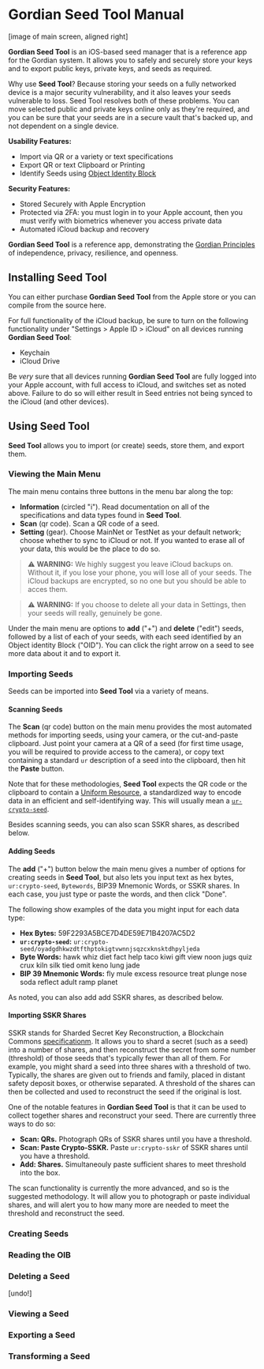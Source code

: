 # Gordian Seed Tool Manual

[image of main screen, aligned right]

**Gordian Seed Tool** is an iOS-based seed manager that is a reference app for the Gordian system. It allows you to safely and securely store your keys and to export public keys, private keys, and seeds as required.

Why use **Seed Tool**? Because storing your seeds on a fully networked device is a major security vulnerability, and it also leaves your seeds vulnerable to loss. Seed Tool resolves both of these problems. You can move selected public and private keys online only as they're required, and you can be sure that your seeds are in a secure vault that's backed up, and not dependent on a single device.

**Usability Features:**

* Import via QR or a variety or text specifications
* Export QR or text Clipboard or Printing
* Identify Seeds using [Object Identity Block](https://github.com/BlockchainCommons/Research/blob/master/papers/bcr-2021-002-digest.md#object-identity-block)
 
**Security Features:**

* Stored Securely with Apple Encryption
* Protected via 2FA: you must login in to your Apple account, then you must verify with biometrics whenever you access private data
* Automated iCloud backup and recovery

**Gordian Seed Tool** is a reference app, demonstrating the [Gordian Principles](https://github.com/BlockchainCommons/GordianSeedTool-iOS#gordian-principles) of independence, privacy, resilience, and openness.

## Installing Seed Tool

You can either purchase **Gordian Seed Tool** from the Apple store or you can compile from the source here.

For full functionality of the iCloud backup, be sure to turn on the following functionality under "Settings > Apple ID > iCloud" on all devices running **Gordian Seed Tool**:

* Keychain
* iCloud Drive

Be _very_ sure that all devices running **Gordian Seed Tool** are fully logged into your Apple account, with full access to iCloud, and switches set as noted above. Failure to do so will either result in Seed entries not being synced to the iCloud (and other devices).

## Using Seed Tool

**Seed Tool** allows you to import (or create) seeds, store them, and export them.

### Viewing the Main Menu

The main menu contains three buttons in the menu bar along the top:

* **Information** (circled "i"). Read documentation on all of the specifications and data types found in **Seed Tool**.
* **Scan** (qr code). Scan a QR code of a seed.
* **Setting** (gear). Choose MainNet or TestNet as your default network; choose whether to sync to iCloud or not. If you wanted to erase all of your data, this would be the place to do so.

> :warning: **WARNING:** We highly suggest you leave iCloud backups on. Without it, if you lose your phone, you will lose all of your seeds. The iCloud backups are encrypted, so no one but you should be able to acces them.

> :warning: **WARNING:** If you choose to delete all your data in Settings, then your seeds will really, genuinely be gone.

Under the main menu are options to **add** ("+") and **delete** ("edit") seeds, followed by a list of each of your seeds, with each seed identified by an Object identity Block ("OID"). You can click the right arrow on a seed to see more data about it and to export it.

### Importing Seeds

Seeds can be imported into **Seed Tool** via a variety of means.

#### Scanning Seeds

The **Scan** (qr code) button on the main menu provides the most automated methods for importing seeds, using your camera, or the cut-and-paste clipboard. Just point your camera at a QR of a seed (for first time usage, you will be required to provide access to the camera), or copy text containing a standard `ur` description of a seed into the clipboard, then hit the **Paste** button.

Note that for these methodologies, **Seed Tool** expects the QR code or the clipboard to contain a [Uniform Resource](https://github.com/BlockchainCommons/Research/blob/master/papers/bcr-2020-005-ur.md), a standardized way to encode data in an efficient and self-identifying way. This will usually mean a [`ur-crypto-seed`](https://github.com/BlockchainCommons/Research/blob/master/papers/bcr-2020-006-urtypes.md#cryptographic-seed-crypto-seed).

Besides scanning seeds, you can also scan SSKR shares, as described below.

#### Adding Seeds

The **add** ("+") button below the main menu gives a number of options for creating seeds in **Seed Tool**, but also lets you input text as hex bytes, `ur:crypto-seed`, `Bytewords`, BIP39 Mnemonic Words, or SSKR shares. In each case, you just type or paste the words, and then click "Done".

The following show examples of the data you might input for each data type:

* **Hex Bytes:** 59F2293A5BCE7D4DE59E71B4207AC5D2
* **`ur:crypto-seed`:** `ur:crypto-seed/oyadgdhkwzdtfthptokigtvwnnjsqzcxknsktdhpyljeda`
* **Byte Words:** hawk whiz diet fact help taco kiwi gift view noon jugs quiz crux kiln silk tied omit keno lung jade
* **BIP 39 Mnemonic Words:** fly mule excess resource treat plunge nose soda reflect adult ramp planet

As noted, you can also add add SSKR shares, as described below.

#### Importing SSKR Shares

SSKR stands for Sharded Secret Key Reconstruction, a Blockchain Commons [specificationm](https://github.com/BlockchainCommons/Research/blob/master/papers/bcr-2020-011-sskr.md). It allows you to shard a secret (such as a seed) into a number of shares, and then reconstruct the secret from some number (threshold) of those seeds that's typically fewer than all of them. For example, you might shard a seed into three shares with a threshold of two. Typically, the shares are given out to friends and family, placed in distant safety deposit boxes, or otherwise separated. A threshold of the shares can then be collected and used to reconstruct the seed if the original is lost. 

One of the notable features in **Gordian Seed Tool** is that it can be used to collect together shares and reconstruct your seed. There are currently three ways to do so:

* **Scan: QRs.** Photograph QRs of SSKR shares until you have a threshold.
* **Scan: Paste Crypto-SSKR.** Paste `ur:crypto-sskr` of SSKR shares until you have a threshold.
* **Add: Shares.** Simultaneouly paste sufficient shares to meet threshold into the box.

The scan functionality is currently the more advanced, and so is the suggested methodology. It will allow you to photograph or paste individual shares, and will alert you to how many more are needed to meet the threshold and reconstruct the seed.

### Creating Seeds

### Reading the OIB

### Deleting a Seed

[undo!]

### Viewing a Seed

### Exporting a Seed

### Transforming a Seed
